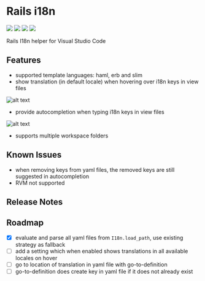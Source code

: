 # Rails i18n

[![](https://vsmarketplacebadge.apphb.com/version/shanehofstetter.rails-i18n.svg
)](https://marketplace.visualstudio.com/items?itemName=shanehofstetter.rails-i18n)
[![](https://vsmarketplacebadge.apphb.com/installs-short/shanehofstetter.rails-i18n.svg
)](https://marketplace.visualstudio.com/items?itemName=shanehofstetter.rails-i18n)
[![](https://vsmarketplacebadge.apphb.com/rating-short/shanehofstetter.rails-i18n.svg
)](https://marketplace.visualstudio.com/items?itemName=shanehofstetter.rails-i18n)
[![](https://vsmarketplacebadge.apphb.com/trending-monthly/shanehofstetter.rails-i18n.svg
)](https://marketplace.visualstudio.com/items?itemName=shanehofstetter.rails-i18n)

Rails I18n helper for Visual Studio Code

## Features

- supported template languages: haml, erb and slim
- show translation (in default locale) when hovering over i18n keys in view files

![alt text](https://github.com/shanehofstetter/rails-i18n-vscode/raw/master/docs/hover.gif)

- provide autocompletion when typing i18n keys in view files

![alt text](https://github.com/shanehofstetter/rails-i18n-vscode/raw/master/docs/autocomplete.gif)

- supports multiple workspace folders

## Known Issues

- when removing keys from yaml files, the removed keys are still suggested in autocompletion
- RVM not supported

## Release Notes

## Roadmap
- [x] evaluate and parse all yaml files from `I18n.load_path`, use existing strategy as fallback 
- [ ] add a setting which when enabled shows translations in all available locales on hover
- [ ] go to location of translation in yaml file with go-to-definition
- [ ] go-to-definition does create key in yaml file if it does not already exist 
